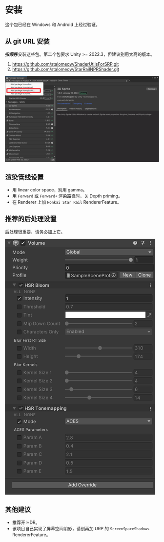 # 安装

这个包已经在 Windows 和 Android 上经过验证。

## 从 git URL 安装

**按顺序**安装这些包。第二个包要求 Unity >= 2022.3，但建议别用太高的版本。

1. https://github.com/stalomeow/ShaderUtilsForSRP.git
2. https://github.com/stalomeow/StarRailNPRShader.git

![安装](../_img/install.png)

## 渲染管线设置

- 用 linear color space，别用 gamma。
- 用 `Forward` 或 `Forward+` 渲染路径时，关 Depth priming。
- 在 Renderer 上加 `Honkai Star Rail` RendererFeature。

## 推荐的后处理设置

后处理很重要，请务必加上它。

![后处理设置](../_img/postprocessing.png)

## 其他建议

- 推荐开 HDR。
- 该项目自己实现了屏幕空间阴影，请别再加 URP 的 `ScreenSpaceShadows` RendererFeature。
